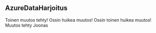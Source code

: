 ## AzureDataHarjoitus

Toinen muutos tehty!
Ossin huikea muutos!
Ossin toinen huikea muutos!
Muutos tehty Joonas
